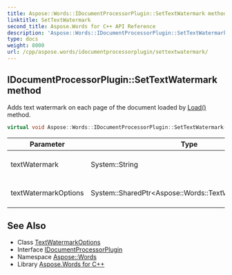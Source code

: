 ```yaml
---
title: Aspose::Words::IDocumentProcessorPlugin::SetTextWatermark method
linktitle: SetTextWatermark
second_title: Aspose.Words for C++ API Reference
description: 'Aspose::Words::IDocumentProcessorPlugin::SetTextWatermark method. Adds text watermark on each page of the document loaded by Load() method in C++.'
type: docs
weight: 8000
url: /cpp/aspose.words/idocumentprocessorplugin/settextwatermark/
---
```

## IDocumentProcessorPlugin::SetTextWatermark method


Adds text watermark on each page of the document loaded by [Load()](../load/) method.

```cpp
virtual void Aspose::Words::IDocumentProcessorPlugin::SetTextWatermark(System::String textWatermark, System::SharedPtr<Aspose::Words::TextWatermarkOptions> textWatermarkOptions)=0
```


| Parameter | Type | Description |
| --- | --- | --- |
| textWatermark | System::String | Text used as a watermark. |
| textWatermarkOptions | System::SharedPtr\<Aspose::Words::TextWatermarkOptions\> | Text watermark options. |

## See Also

* Class [TextWatermarkOptions](../../textwatermarkoptions/)
* Interface [IDocumentProcessorPlugin](../)
* Namespace [Aspose::Words](../../)
* Library [Aspose.Words for C++](../../../)
